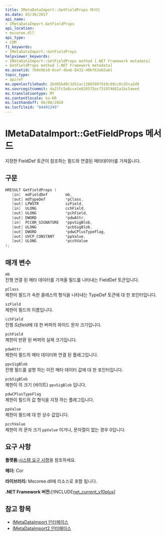 ```yaml
---
title: IMetaDataImport::GetFieldProps 메서드
ms.date: 03/30/2017
api_name:
- IMetaDataImport.GetFieldProps
api_location:
- mscoree.dll
api_type:
- COM
f1_keywords:
- IMetaDataImport::GetFieldProps
helpviewer_keywords:
- IMetaDataImport::GetFieldProps method [.NET Framework metadata]
- GetFieldProps method [.NET Framework metadata]
ms.assetid: 7b0e9b10-8cef-4ba6-8432-40bf63e65ab1
topic_type:
- apiref
ms.openlocfilehash: 2bd05b49c3d51ac13865997910c99cc0cd5ca2d9
ms.sourcegitcommit: da21fc5a8cce1e028575acf31974681a1bc5aeed
ms.translationtype: MT
ms.contentlocale: ko-KR
ms.lasthandoff: 06/08/2020
ms.locfileid: "84491249"
---
```

# <a name="imetadataimportgetfieldprops-method"></a>IMetaDataImport::GetFieldProps 메서드
지정한 FieldDef 토큰이 참조하는 필드와 연결된 메타데이터를 가져옵니다.  
  
## <a name="syntax"></a>구문  
  
```cpp  
HRESULT GetFieldProps (  
   [in]  mdFieldDef        mb,
   [out] mdTypeDef         *pClass,  
   [out] LPWSTR            szField,  
   [in]  ULONG             cchField,
   [out] ULONG             *pchField,  
   [out] DWORD             *pdwAttr,  
   [in]  PCCOR_SIGNATURE   *ppvSigBlob,
   [out] ULONG             *pcbSigBlob,
   [out] DWORD             *pdwCPlusTypeFlag,
   [out] UVCP_CONSTANT     *ppValue,  
   [out] ULONG             *pcchValue  
);  
```  
  
## <a name="parameters"></a>매개 변수  
 `mb`  
 진행 연결 된 메타 데이터를 가져올 필드를 나타내는 FieldDef 토큰입니다.  
  
 `pClass`  
 제한이 필드가 속한 클래스의 형식을 나타내는 TypeDef 토큰에 대 한 포인터입니다.  
  
 `szField`  
 제한이 필드의 이름입니다.  
  
 `cchField`  
 진행 *Szfield*에 대 한 버퍼의 와이드 문자 크기입니다.  
  
 `pchField`  
 제한이 반환 된 버퍼의 실제 크기입니다.  
  
 `pdwAttr`  
 제한이 필드의 메타 데이터와 연결 된 플래그입니다.  
  
 `ppvSigBlob`  
 진행 필드를 설명 하는 이진 메타 데이터 값에 대 한 포인터입니다.  
  
 `pcbSigBlob`  
 제한이 의 크기 (바이트) `ppvSigBlob` 입니다.  
  
 `pdwCPlusTypeFlag`  
 제한이 필드의 값 형식을 지정 하는 플래그입니다.  
  
 `ppValue`  
 제한이 필드에 대 한 상수 값입니다.  
  
 `pcchValue`  
 제한이 의 문자 크기 `ppValue` 이거나, 문자열이 없는 경우 0입니다.  
  
## <a name="requirements"></a>요구 사항  
 **플랫폼:**[시스템 요구 사항](../../get-started/system-requirements.md)을 참조하세요.  
  
 **헤더:** Cor  
  
 **라이브러리:** Mscoree.dll에 리소스로 포함 됩니다.  
  
 **.NET Framework 버전:**[!INCLUDE[net_current_v10plus](../../../../includes/net-current-v10plus-md.md)]  
  
## <a name="see-also"></a>참고 항목

- [IMetaDataImport 인터페이스](imetadataimport-interface.md)
- [IMetaDataImport2 인터페이스](imetadataimport2-interface.md)
